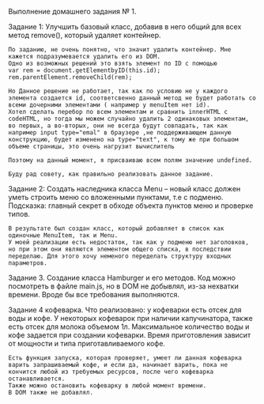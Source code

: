 Выполнение домашнего задания № 1.

Задание 1: 
	Улучшить базовый класс, добавив в него общий для всех метод remove(), который удаляет контейнер.

	По заданию, не очень понятно, что значит удалить контейнер. Мне кажется подразумевается удалить его из DOM. 
	Одно из возможных решений это взять элемент по ID c помощью 
	var rem = document.getElementbyID(this.id);
	rem.parentElement.removeChild(rem);

	Но Данное решение не работает, так как по условию не у каждого элемента создается id, соответсвенно данный метод не будет работать со всеми дочерними элементами ( например у menuItem нет id).
	Хотел сделать перебор по всем элементам и сравнить innerHTML c codeHTML, но тогда мы можем случайно удалить 2 одинаковых элементам, во первых, а во-вторых, они не всегда будут совпадать, так как например input type="emal" в браузере ,не поддерживающем данную конструкцию, будет изменено на type="text", к тому же при большом объеме страницы, это очень нагрузит вычислитель

	Поэтому на данный момент, я присваиваю всем полям значение undefined.

	Буду рад совету, как правильно реализовать данное задание.

Задание 2:
Создать наследника класса Menu – новый класс должен уметь строить меню со вложенными пунктами, т.е с подменю. Подсказка: главный секрет в обходе объекта пунктов меню и проверке типов.

	В результате был создан класс, который добавляет в список как одиночные MenuItem, так и Menu.
	У моей реализации есть недостаток, так как у подменю нет заголовков, но при этом они являются элементом общего списка, в последствии переделаю. Для этого хочу неменого переделать структуру входных параметров.

Задание 3.
Создание класса Hamburger и его методов. 
	Код можно посмотреть в файле main.js, но в DOM не добывлял, из-за нехватки времени. Вроде бы все требования выполняются.


Задание 4 кофеварка.
	Что реализовано:
	у кофеварки есть отсек для воды и кофе. У некоторых кофеварок при наличии капучинатора, также есть отсек для молока объемом 1л.
	Максимальное количество воды и кофе задается при создании кофеварки.
	Время приготовления зависит от мощности и типа приготавливаемого кофе.

	Есть функция запуска, которая проверяет, умеет ли данная кофеварка варить запрашиваемый кофе, и если да, начинает варить, пока не кончится любой из требуемых ресурсов, после чего кофеварка останавливается.
	Также можно остановить кофеварку в любой момент времени.
	В DOM также не добавлял.